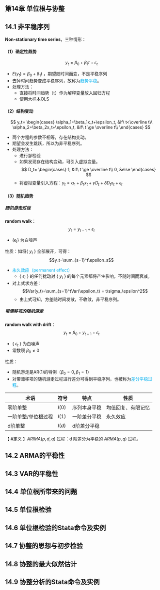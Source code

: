 ## 第14章 单位根与协整

## 14.1 非平稳序列

**Non-stationary time series**，三种情形：
#### （1）确定性趋势
$$y_t=\beta_0+\beta_1t+\epsilon_t \tag{14.1}$$
- $E(y_t)=\beta_0+\beta_1t$ ，期望随时间而变，不是平稳序列
- 去掉时间趋势变成平稳序列，故称为<span style="color:#00b0f0">趋势平稳</span>。
- 处理方法：
	- 直接将时间趋势（t）作为解释变量放入回归方程
	- 使用大样本OLS
#### （2）结构变动
$$
y_t=
\begin{cases}
\alpha_1+\beta_1x_t+\epsilon_t, &if\ t<\overline t\\
\alpha_2+\beta_2x_t+\epsilon_t, &if\ t \ge \overline t\\
\end{cases}
$$
- 两个方程的参数不相等，存在结构变动。
- 期望会发生跳跃，所以为非平稳序列。
- 处理方法：
	- 进行邹检验
	- 如果发现存在结构变动，可引入虚拟变量。$$
D_t=
\begin{cases}
1, &if\ t \ge \overline t\\
0, &else
\end{cases}
$$
	- 将虚拟变量引入方程：$y_t=\alpha_1+\beta_1x_t+\gamma D_t+\delta D_t x_t + \epsilon_t$
#### （3）随机趋势

##### 随机游走过程
**random walk**：
$$y_t=y_{t-1}+\epsilon_t$$
- {$\epsilon_t$} 为白噪声

性质：如将{ $y_t$ } 全部展开，可得：$$y_t=\sum_{s=1}^t\epsilon_s$$
- <span style="color:#00b0f0">永久效应（permanent effect）</span>
	- { $\epsilon_t$ } 的任何扰动对 { $y_t$ } 的每个元素都将产生影响，不随时间而衰减。
- 对上式求方差：$$Var(y_t)=\sum_{s=1}^tVar(\epsilon_t) = t\sigma_\epsilon^2$$
	- 由上式可知，方差随时间发散，不收敛，非平稳序列。
##### 带漂移项的随机游走
**random walk with drift**：
$$y_t=\beta_0+y_{t-1}+\epsilon_t$$
- { $\epsilon_t$ } 为白噪声
- 常数项 $\beta_0 \ne 0$

性质：
- 随机游走是AR(1)的特例（$\beta_0=0,\beta_1=1$）
- 对带漂移项的随机游走过程进行差分可得到平稳序列，也被称为<span style="color:#00b0f0">差分平稳过程</span>。

| 术语         | 符号     | 特点     | 性质        |
| ---------- | ------ | ------ | --------- |
| 零阶单整       | $I(0)$ | 序列本身平稳 | 均值回复、有限记忆 |
| 一阶单整/单位根过程 | $I(1)$ | 一阶差分平稳 | 永久效应      |
| d阶单整       | $I(d)$ | d阶差分平稳 |           |
【 #定义 】$ARIMA(p,d,q)$ 过程：d 阶差分为平稳的 $ARMA(p,q)$ 过程。
## 14.2 ARMA的平稳性




## 14.3 VAR的平稳性



## 14.4 单位根所带来的问题



## 14.5 单位根检验


## 14.6 单位根检验的Stata命令及实例


## 14.7 协整的思想与初步检验


## 14.8 协整的最大似然估计


## 14.9 协整分析的Stata命令及实例


